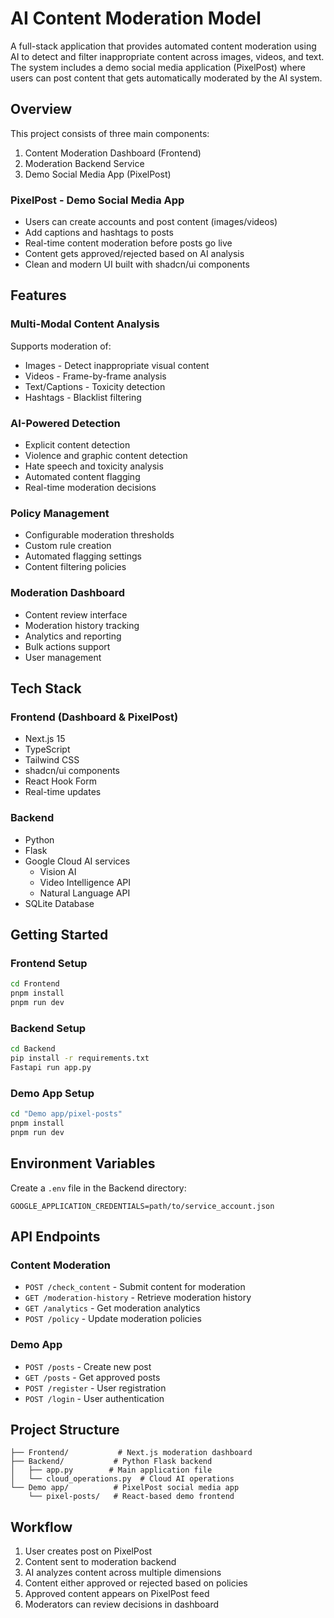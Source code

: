 # AI Content Moderation Model

A full-stack application that provides automated content moderation using AI to detect and filter inappropriate content across images, videos, and text. The system includes a demo social media application (PixelPost) where users can post content that gets automatically moderated by the AI system.

## Overview

This project consists of three main components:
1. Content Moderation Dashboard (Frontend)
2. Moderation Backend Service
3. Demo Social Media App (PixelPost)

### PixelPost - Demo Social Media App
- Users can create accounts and post content (images/videos)
- Add captions and hashtags to posts
- Real-time content moderation before posts go live
- Content gets approved/rejected based on AI analysis
- Clean and modern UI built with shadcn/ui components

## Features

### Multi-Modal Content Analysis
Supports moderation of:
- Images - Detect inappropriate visual content
- Videos - Frame-by-frame analysis
- Text/Captions - Toxicity detection
- Hashtags - Blacklist filtering

### AI-Powered Detection
- Explicit content detection
- Violence and graphic content detection
- Hate speech and toxicity analysis
- Automated content flagging
- Real-time moderation decisions

### Policy Management
- Configurable moderation thresholds
- Custom rule creation
- Automated flagging settings
- Content filtering policies

### Moderation Dashboard
- Content review interface
- Moderation history tracking
- Analytics and reporting
- Bulk actions support
- User management

## Tech Stack

### Frontend (Dashboard & PixelPost)
- Next.js 15
- TypeScript
- Tailwind CSS
- shadcn/ui components
- React Hook Form
- Real-time updates

### Backend
- Python
- Flask
- Google Cloud AI services
  - Vision AI
  - Video Intelligence API
  - Natural Language API
- SQLite Database

## Getting Started

### Frontend Setup

```sh
cd Frontend
pnpm install
pnpm run dev
```

### Backend Setup

```sh
cd Backend
pip install -r requirements.txt
Fastapi run app.py
```

### Demo App Setup

```sh
cd "Demo app/pixel-posts"
pnpm install
pnpm run dev
```

## Environment Variables

Create a `.env` file in the Backend directory:

```
GOOGLE_APPLICATION_CREDENTIALS=path/to/service_account.json
```

## API Endpoints

### Content Moderation
- `POST /check_content` - Submit content for moderation
- `GET /moderation-history` - Retrieve moderation history
- `GET /analytics` - Get moderation analytics
- `POST /policy` - Update moderation policies

### Demo App
- `POST /posts` - Create new post
- `GET /posts` - Get approved posts
- `POST /register` - User registration
- `POST /login` - User authentication

## Project Structure

```
├── Frontend/           # Next.js moderation dashboard
├── Backend/           # Python Flask backend
│   ├── app.py        # Main application file
│   └── cloud_operations.py  # Cloud AI operations
└── Demo app/          # PixelPost social media app
    └── pixel-posts/   # React-based demo frontend
```

## Workflow

1. User creates post on PixelPost
2. Content sent to moderation backend
3. AI analyzes content across multiple dimensions
4. Content either approved or rejected based on policies
5. Approved content appears on PixelPost feed
6. Moderators can review decisions in dashboard